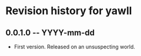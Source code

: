 # Revision history for yawll

## 0.0.1.0 -- YYYY-mm-dd

* First version. Released on an unsuspecting world.
